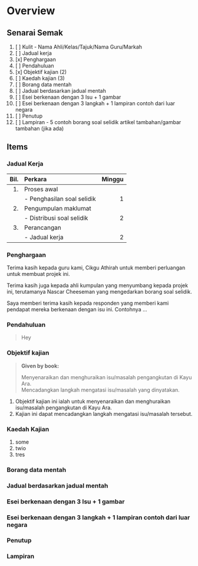 # Overview

## Senarai Semak

1. [ ] Kulit - Nama Ahli/Kelas/Tajuk/Nama Guru/Markah
2. [ ] Jadual kerja
3. [x] Penghargaan
4. [ ] Pendahuluan
5. [x] Objektif kajian (2)
6. [ ] Kaedah kajian (3)
7. [ ] Borang data mentah
8. [ ] Jadual berdasarkan jadual mentah
9. [ ] Esei berkenaan dengan 3 Isu + 1 gambar
10. [ ] Esei berkenaan dengan 3 langkah + 1 lampiran contoh dari luar negara
11. [ ] Penutup
12. [ ] Lampiran - 5 contoh borang soal selidik artikel tambahan/gambar tambahan (jika ada)

## Items

### Jadual Kerja

| Bil. | Perkara                    | Minggu |
| ---: | :------------------------- | -----: |
|   1. | Proses awal                |        |
|      | - Penghasilan soal selidik |      1 |
|   2. | Pengumpulan maklumat       |        |
|      | - Distribusi soal selidik  |      2 |
|   3. | Perancangan                |        |
|      | - Jadual kerja             |      2 |

### Penghargaan

Terima kasih kepada guru kami, Cikgu Athirah untuk memberi perluangan untuk membuat projek ini.

Terima kasih juga kepada ahli kumpulan yang menyumbang kepada projek ini, terutamanya Nascar Cheeseman yang mengedarkan borang soal selidik.

Saya memberi terima kasih kepada responden yang memberi kami pendapat mereka berkenaan dengan isu ini. Contohnya ...

### Pendahuluan

> Hey

### Objektif kajian

> **Given by book:**
>
> Menyenaraikan dan menghuraikan isu/masalah pengangkutan di Kayu Ara.\
> Mencadangkan langkah mengatasi isu/masalah yang dinyatakan.

1. Objektif kajian ini ialah untuk menyenaraikan dan menghuraikan isu/masalah pengangkutan di Kayu Ara.
2. Kajian ini dapat mencadangkan langkah mengatasi isu/masalah tersebut.

### Kaedah Kajian

1. some
2. twio
3. tres

### Borang data mentah

### Jadual berdasarkan jadual mentah

### Esei berkenaan dengan 3 Isu + 1 gambar

### Esei berkenaan dengan 3 langkah + 1 lampiran contoh dari luar negara

### Penutup

### Lampiran
